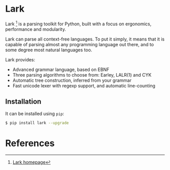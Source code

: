 # Lark

Lark [^1] is a parsing toolkit for Python, built with a focus on ergonomics, performance and modularity.

Lark can parse all context-free languages. To put it simply, it means that it is capable of parsing almost any programming language out there, and to some degree most natural languages too.

Lark provides:

- Advanced grammar language, based on EBNF
- Three parsing algorithms to choose from: Earley, LALR(1) and CYK
- Automatic tree construction, inferred from your grammar
- Fast unicode lexer with regexp support, and automatic line-counting

## Installation

It can be installed using `pip`:

```bash
$ pip install lark --upgrade
```

# References

[^1]: [Lark homepage](https://lark-parser.readthedocs.io)
